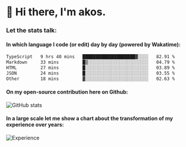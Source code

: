 # 👋 Hi there, I'm akos. 


### Let the stats talk:


#### In which language I code (or edit) day by day (powered by Wakatime): 

<!--START_SECTION:waka-->

```txt
TypeScript   9 hrs 40 mins   ████████████████████▓░░░░   82.91 %
Markdown     33 mins         █▒░░░░░░░░░░░░░░░░░░░░░░░   04.79 %
HTML         27 mins         █░░░░░░░░░░░░░░░░░░░░░░░░   03.89 %
JSON         24 mins         █░░░░░░░░░░░░░░░░░░░░░░░░   03.55 %
Other        18 mins         ▓░░░░░░░░░░░░░░░░░░░░░░░░   02.63 %
```

<!--END_SECTION:waka-->

#### On my open-source contribution here on Github:
 
![GitHub stats](https://github-readme-stats.vercel.app/api?username=akosbalasko)

#### In a large scale let me show a chart about the transformation of my experience over years:   

![Experience](https://cr-skills-chart-widget.azurewebsites.net/api/api?username=akosbalasko)
